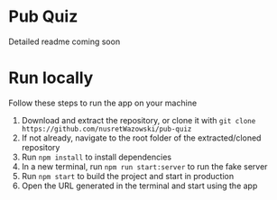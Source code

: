 # Pub Quiz

Detailed readme coming soon

# Run locally

Follow these steps to run the app on your machine

1. Download and extract the repository, or clone it with `git clone https://github.com/nusretWazowski/pub-quiz`
2. If not already, navigate to the root folder of the extracted/cloned repository
3. Run `npm install` to install dependencies
4. In a new terminal, run `npm run start:server` to run the fake server
5. Run `npm start` to build the project and start in production
6. Open the URL generated in the terminal and start using the app

